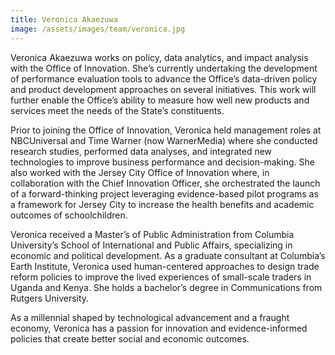 ```yaml
---
title: Veronica Akaezuwa
image: /assets/images/team/veronica.jpg
---
```


Veronica Akaezuwa works on policy, data analytics, and impact analysis with the Office of Innovation. She’s currently undertaking the development of performance evaluation tools to advance the Office’s data-driven policy and product development approaches on several initiatives. This work will further enable the Office’s ability to measure how well new products and services meet the needs of the State’s constituents.

Prior to joining the Office of Innovation, Veronica held management roles at NBCUniversal and Time Warner (now WarnerMedia) where she conducted research studies, performed data analyses, and integrated new technologies to improve business performance and decision-making. She also worked with the Jersey City Office of Innovation where, in collaboration with the Chief Innovation Officer, she orchestrated the launch of a forward-thinking project leveraging evidence-based pilot programs as a framework for Jersey City to increase the health benefits and academic outcomes of schoolchildren.

Veronica received a Master’s of Public Administration from Columbia University’s School of International and Public Affairs, specializing in economic and political development. As a graduate consultant at Columbia’s Earth Institute, Veronica used human-centered approaches to design trade reform policies to improve the lived experiences of small-scale traders in Uganda and Kenya. She holds a bachelor’s degree in Communications from Rutgers University.
 
As a millennial shaped by technological advancement and a fraught economy, Veronica has a passion for innovation and evidence-informed policies that create better social and economic outcomes.
